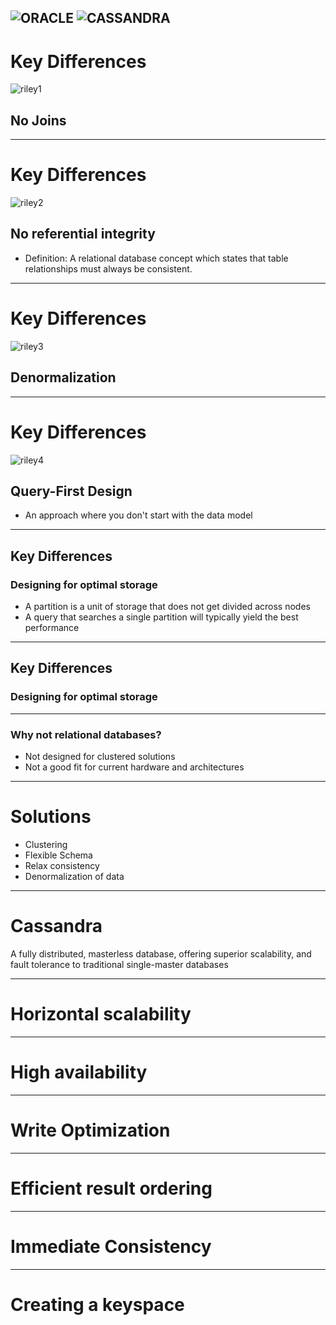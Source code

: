 ![ORACLE](pics/oracleLogo.png)
![CASSANDRA](pics/cassandraLogo.png)
---

# Key Differences
![riley1](pics/Riley1.png)
## No Joins

---
# Key Differences
![riley2](pics/Riley2.png)
## No referential integrity
  * Definition: A relational database concept which states that table relationships must always be consistent.

---
# Key Differences
![riley3](pics/Riley3.png)
## Denormalization

---
# Key Differences
![riley4](pics/Riley4.png)
## Query-First Design
  * An approach where you don't start with the data model

---
## Key Differences

### Designing for optimal storage
 * A partition is a unit of storage that does not get divided across nodes
 * A query that searches a single partition will typically yield the best performance

---
## Key Differences

### Designing for optimal storage


---

### Why not relational databases?
- Not designed for clustered solutions
- Not a good fit for current hardware and architectures

---

# Solutions
- Clustering
- Flexible Schema
- Relax consistency
- Denormalization of data

---

# Cassandra
 A fully distributed, masterless database, offering superior scalability,
 and fault tolerance to traditional single-master databases

---

# Horizontal scalability

---

# High availability

---
# Write Optimization

---

# Efficient result ordering

---

# Immediate Consistency

---

# Creating a keyspace
